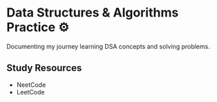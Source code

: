 # Data Structures & Algorithms Practice ⚙️

Documenting my journey learning DSA concepts and solving problems.


## Study Resources
- NeetCode 
- LeetCode 

